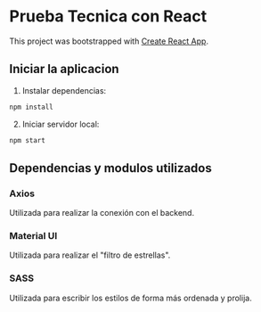 # Prueba Tecnica con React

This project was bootstrapped with [Create React App](https://github.com/facebook/create-react-app).

## Iniciar la aplicacion

1. Instalar dependencias:

```bash
npm install
```

2. Iniciar servidor local:

```bash
npm start
```

## Dependencias y modulos utilizados

### Axios

Utilizada para realizar la conexión con el backend.

### Material UI

Utilizada para realizar el "filtro de estrellas".

### SASS

Utilizada para escribir los estilos de forma más ordenada y prolija.
